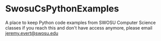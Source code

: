 # SwosuCsPythonExamples
A place to keep Python code examples from SWOSU Computer Science classes
if you reach this and don't have access anymore, please email jeremy.evert@swosu.edu
